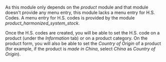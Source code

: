 As this module only depends on the *product* module and that module
doesn't provide any menu entry, this module lacks a menu entry for H.S.
Codes. A menu entry for H.S. codes is provided by the module
*product_harmonized_system_stock*.

Once the H.S. codes are created, you will be able to set the H.S. code
on a product (under the *Information* tab) or on a product category. On
the product form, you will also be able to set the *Country of Origin*
of a product (for example, if the product is *made in China*, select
*China* as *Country of Origin*).
